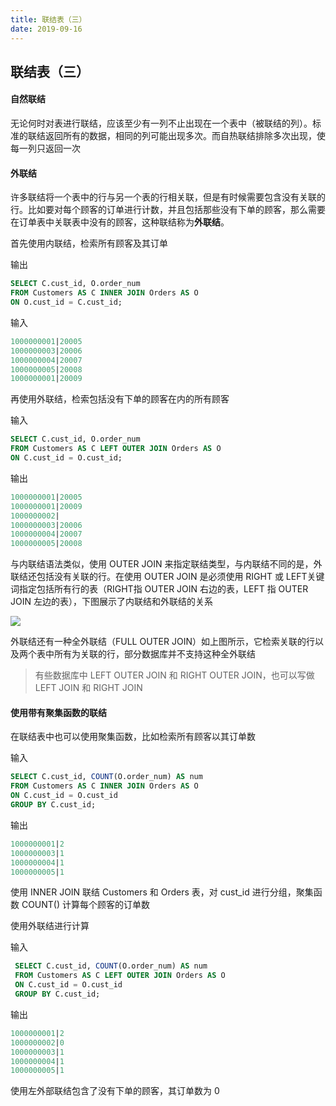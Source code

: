 ```yaml
---
title: 联结表（三）
date: 2019-09-16
---
```


## 联结表（三）



#### 自然联结

无论何时对表进行联结，应该至少有一列不止出现在一个表中（被联结的列）。标准的联结返回所有的数据，相同的列可能出现多次。而自热联结排除多次出现，使每一列只返回一次




#### 外联结

许多联结将一个表中的行与另一个表的行相关联，但是有时候需要包含没有关联的行。比如要对每个顾客的订单进行计数，并且包括那些没有下单的顾客，那么需要在订单表中关联表中没有的顾客，这种联结称为**外联结**。


首先使用内联结，检索所有顾客及其订单

输出

```sql
SELECT C.cust_id, O.order_num
FROM Customers AS C INNER JOIN Orders AS O
ON O.cust_id = C.cust_id;
```

输入

```sql
1000000001|20005
1000000003|20006
1000000004|20007
1000000005|20008
1000000001|20009
```

再使用外联结，检索包括没有下单的顾客在内的所有顾客

输入

```sql
SELECT C.cust_id, O.order_num
FROM Customers AS C LEFT OUTER JOIN Orders AS O
ON C.cust_id = O.cust_id;
```

输出

```sql
1000000001|20005
1000000001|20009
1000000002|
1000000003|20006
1000000004|20007
1000000005|20008
```
与内联结语法类似，使用 OUTER JOIN 来指定联结类型，与内联结不同的是，外联结还包括没有关联的行。在使用 OUTER JOIN 是必须使用 RIGHT 或 LEFT关键词指定包括所有行的表（RIGHT指 OUTER JOIN 右边的表，LEFT 指 OUTER JOIN 左边的表），下图展示了内联结和外联结的关系

![](https://docs.trifacta.com/download/attachments/123830435/JoinVennDiagram.png?version=1&modificationDate=1532989599340&api=v2)


外联结还有一种全外联结（FULL OUTER JOIN）如上图所示，它检索关联的行以及两个表中所有为关联的行，部分数据库并不支持这种全外联结

> 有些数据库中 LEFT OUTER JOIN 和 RIGHT OUTER JOIN，也可以写做 LEFT JOIN 和 RIGHT JOIN



#### 使用带有聚集函数的联结

在联结表中也可以使用聚集函数，比如检索所有顾客以其订单数

输入

```sql
SELECT C.cust_id, COUNT(O.order_num) AS num
FROM Customers AS C INNER JOIN Orders AS O
ON C.cust_id = O.cust_id
GROUP BY C.cust_id;
```

输出

```sql
1000000001|2
1000000003|1
1000000004|1
1000000005|1
```

使用 INNER JOIN 联结 Customers 和 Orders 表，对 cust_id 进行分组，聚集函数 COUNT() 计算每个顾客的订单数


使用外联结进行计算

输入

```sql
 SELECT C.cust_id, COUNT(O.order_num) AS num
 FROM Customers AS C LEFT OUTER JOIN Orders AS O
 ON C.cust_id = O.cust_id
 GROUP BY C.cust_id;

```

输出

```sql
1000000001|2
1000000002|0
1000000003|1
1000000004|1
1000000005|1
```

使用左外部联结包含了没有下单的顾客，其订单数为 0




